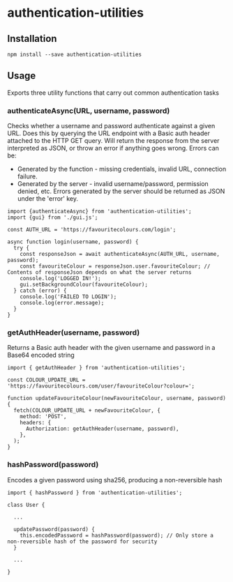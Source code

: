 # authentication-utilities

## Installation
```npm install --save authentication-utilities ```

## Usage
Exports three utility functions that carry out common authentication tasks

### authenticateAsync(URL, username, password)
Checks whether a username and password authenticate against a given URL. 
Does this by querying the URL endpoint with a Basic auth header attached to the HTTP GET query.
Will return the response from the server interpreted as JSON, or throw an error if anything goes wrong.
Errors can be:
* Generated by the function - missing credentials, invalid URL, connection failure.
* Generated by the server - invalid username/password, permission denied, etc.
Errors generated by the server should be returned as JSON under the 'error' key.

```
import {authenticateAsync} from 'authentication-utilities';
import {gui} from './gui.js';

const AUTH_URL = 'https://favouritecolours.com/login';

async function login(username, password) {
  try {
    const responseJson = await authenticateAsync(AUTH_URL, username, password);
    const favouriteColour = responseJson.user.favouriteColour; // Contents of responseJson depends on what the server returns
    console.log('LOGGED IN!');
    gui.setBackgroundColour(favouriteColour);
  } catch (error) {
    console.log('FAILED TO LOGIN');
    console.log(error.message);
  }
}
```

### getAuthHeader(username, password)
Returns a Basic auth header with the given username and password in a Base64 encoded string

```
import { getAuthHeader } from 'authentication-utilities';

const COLOUR_UPDATE_URL = 'https://favouritecolours.com/user/favouriteColour?colour=';

function updateFavouriteColour(newFavouriteColour, username, password) {
  fetch(COLOUR_UPDATE_URL + newFavouriteColour, {
    method: 'POST',
    headers: {
      Authorization: getAuthHeader(username, password),
    },
  );
}
```

### hashPassword(password)
Encodes a given password using sha256, producing a non-reversible hash

```
import { hashPassword } from 'authentication-utilities';

class User {

  ...
  
  updatePassword(password) {
    this.encodedPassword = hashPassword(password); // Only store a non-reversible hash of the password for security
  }
  
  ...
  
}
```
